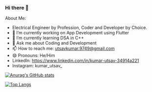 ### Hi there 👋

About Me:
- Electrical Engineer by Profession, Coder and Developer by Choice.
- 🔭 I’m currently working on App Development using Flutter
- 🌱 I’m currently learning DSA in C++
- 💬 Ask me about Coding and Development
- 📫 How to reach me: utsavkumar.9749@gmail.com
- 😄 Pronouns: He/Him
- LinkedIn: https://www.linkedin.com/in/kumar-utsav-34914a221
- Instagram: kumar_utsav_

[![Anurag's GitHub stats](https://github-readme-stats.vercel.app/api?username=KumarUtsav1025&show_icons=true&theme=radical)](https://github.com/anuraghazra/github-readme-stats)

[![Top Langs](https://github-readme-stats.vercel.app/api/top-langs/?username=KumarUtsav1025&layout=compact)](https://github.com/anuraghazra/github-readme-stats)
